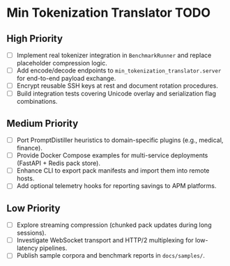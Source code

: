 # Min Tokenization Translator TODO

## High Priority
- [ ] Implement real tokenizer integration in `BenchmarkRunner` and replace placeholder compression logic.
- [ ] Add encode/decode endpoints to `min_tokenization_translator.server` for end-to-end payload exchange.
- [ ] Encrypt reusable SSH keys at rest and document rotation procedures.
- [ ] Build integration tests covering Unicode overlay and serialization flag combinations.

## Medium Priority
- [ ] Port PromptDistiller heuristics to domain-specific plugins (e.g., medical, finance).
- [ ] Provide Docker Compose examples for multi-service deployments (FastAPI + Redis pack store).
- [ ] Enhance CLI to export pack manifests and import them into remote hosts.
- [ ] Add optional telemetry hooks for reporting savings to APM platforms.

## Low Priority
- [ ] Explore streaming compression (chunked pack updates during long sessions).
- [ ] Investigate WebSocket transport and HTTP/2 multiplexing for low-latency pipelines.
- [ ] Publish sample corpora and benchmark reports in `docs/samples/`.
